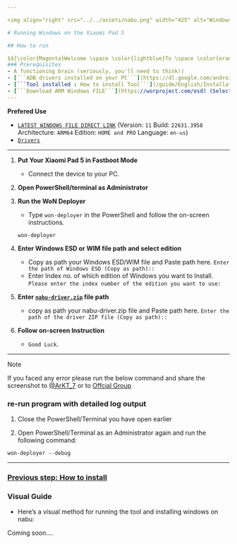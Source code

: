 ```yaml
---

<img align="right" src="../../assets/nabu.png" width="425" alt="Windows Running On A Xiaomi Pad 5">

# Running Windows on the Xiaomi Pad 5

## How to run

$${\color{Magenta}Welcome \space \color{lightblue}To \space \color{orange}Stackoverflow}$$
### Prerequisites
- A functioning brain (seriously, you'll need to think!)
- [```ADB drivers installed on your PC```](https://dl.google.com/android/repository/usb_driver_r13-windows.zip)
- [```Tool installed : How to install Tool```](/guide/English/Installation.md)
- [```Download ARM Windows FILE```](https://worproject.com/esd) (Select - Version:  ```11``` Build:  ```22631.2861``` Architecture:  ```ARM64``` Edition:  ```CLIENT``` Language:  ```select your language```)
---
```

**Prefered Use**
- [```LATEST WINDOWS FILE DIRECT LINK```](https://drive.google.com/file/d/1zQgsYW5SBZh4ScErLhCTAujjo2loBieV/view?usp=sharing) (Version:  ```11``` Build:  ```22631.3958``` Architecture:  ```ARM64``` Edition:  ```HOME and PRO``` Language:  ```en-us```)
- [```Drivers```](https://github.com/erdilS/Port-Windows-11-Xiaomi-Pad-5/releases/tag/Drivers)
---

1. **Put Your Xiaomi Pad 5 in Fastboot Mode**

   - Connect the device to your PC.

2. **Open PowerShell/terminal as Administrator**

3. **Run the WoN Deployer**

   - Type `won-deployer` in the PowerShell and follow the on-screen instructions.
    ```shell
   won-deployer
   ```
3. **Enter Windows ESD or WIM file path and select edition**

   - Copy as path your Windows ESD/WIM file and Paste path here.
  `Enter the path of Windows ESD (Copy as path)::`
   - Enter Index no. of which edition of Windows you want to Install.
  `Please enter the index number of the edition you want to use:`


4. **Enter [```nabu-driver.zip```](https://github.com/erdilS/Port-Windows-11-Xiaomi-Pad-5/releases/tag/Drivers) file path**

   - copy as path your nabu-driver.zip file and Paste path here.
  `Enter the path of the driver ZIP file (Copy as path)::`

5. **Follow on-screen Instruction**

   - `Good Luck`.

---

>[!NOTE]
> If you faced any error please run the below command and share the screenshot to [@ArKT_7](https://telegram.me/ArKT_7) or to [Offcial Group](https://telegram.me/nabuwoa)

### re-run program with detailed log output

   1. Close the PowerShell/Terminal you have open earlier

   2. Open PowerShell/Terminal as an Administrator again and run the following command:

   ```shell
   won-deployer --debug
   ```
---

### [Previous step: How to install](/guide/English/Installation.md)

### Visual Guide

- Here’s a visual method for running the tool and installing windows on nabu:

Coming soon....

